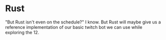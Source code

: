 # Rust

"But Rust isn't even on the schedule?"
I know. But Rust will maybe give us a reference implementation of our basic twitch bot we can use while exploring the 12.
